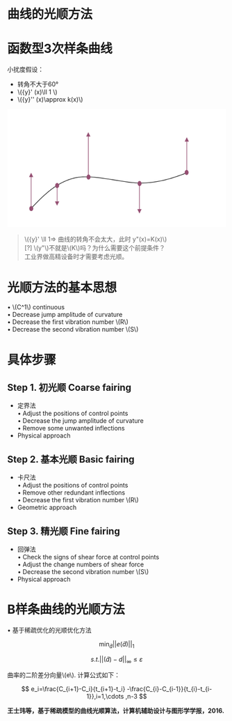 # 曲线的光顺方法    


# 函数型3次样条曲线   

小扰度假设：       
* 转角不大于60°     
* \\({y}' (x)\ll 1 \\)       
* \\({y}'' (x)\approx k(x)\\)      

![](../assets/光顺13.png)  

> \\({y}' \ll 1⇒  曲线的转角不会太大，此时 y"(x)=K(x)\\)    
[?]  \\(y"\\)不就是\\(K\\)吗？为什么需要这个前提条件？     
工业界做高精设备时才需要考虑光顺。   

# 光顺方法的基本思想    

• \\(C^1\\) continuous     
• Decrease jump amplitude of curvature      
• Decrease the first vibration number \\(R\\)     
• Decrease the second vibration number \\(S\\)     


# 具体步骤    

## Step 1. 初光顺 Coarse fairing    
* 定界法    
• Adjust the positions of control points    
• Decrease the jump amplitude of curvature     
• Remove some unwanted inflections     
* Physical approach    


## Step 2. 基本光顺 Basic fairing   

* 卡尺法     
• Adjust the positions of control points    
• Remove other redundant inflections    
• Decrease the first vibration number \\(R\\)      
* Geometric approach      


## Step 3. 精光顺 Fine fairing   

* 回弹法     
• Check the signs of shear force at control points     
• Adjust the change numbers of shear force     
• Decrease the second vibration number \\(S\\)      
* Physical approach     

# B样条曲线的光顺方法    


• 基于稀疏优化的光顺优化方法     

$$
\min_{\tilde{d} } ||e(\tilde{d} )||_1
$$

$$
s.t.||(\tilde{d} )-d||_\infty \le \varepsilon 
$$

曲率的二阶差分向量\\(e\\). 计算公式如下：

$$
e_i=\frac{C_{i+1}-C_i}{t_{i+1}-t_i} -\frac{C_{i}-C_{i-1}}{t_{i}-t_{i-1}},i=1,\cdots ,n-3 
$$


**王士玮等，基于稀疏模型的曲线光顺算法，计算机辅助设计与图形学学报，2016.**      
